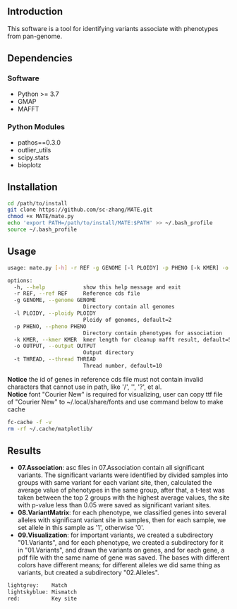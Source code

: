 ## Introduction
This software is a tool for identifying variants associate with phenotypes from pan-genome.

## Dependencies
### Software
 - Python >= 3.7
 - GMAP
 - MAFFT
### Python Modules
 - pathos==0.3.0
 - outlier_utils
 - scipy.stats
 - bioplotz

## Installation
```bash
cd /path/to/install
git clone https://github.com/sc-zhang/MATE.git
chmod +x MATE/mate.py
echo 'export PATH=/path/to/install/MATE:$PATH' >> ~/.bash_profile
source ~/.bash_profile
```

## Usage
```bash
usage: mate.py [-h] -r REF -g GENOME [-l PLOIDY] -p PHENO [-k KMER] -o OUTPUT [-t THREAD]

options:
  -h, --help            show this help message and exit
  -r REF, --ref REF     Reference cds file
  -g GENOME, --genome GENOME
                        Directory contain all genomes
  -l PLOIDY, --ploidy PLOIDY
                        Ploidy of genomes, default=2
  -p PHENO, --pheno PHENO
                        Directory contain phenotypes for association
  -k KMER, --kmer KMER  kmer length for cleanup mafft result, default=5
  -o OUTPUT, --output OUTPUT
                        Output directory
  -t THREAD, --thread THREAD
                        Thread number, default=10
```
**Notice** the id of genes in reference cds file must not contain invalid characters that cannot use in path, like '/', 
'\', '?', et al.  
**Notice** font "Courier New" is required for visualizing, user can copy ttf file of "Courier New" to 
~/.local/share/fonts and use command below to make cache
```bash
fc-cache -f -v
rm -rf ~/.cache/matplotlib/
```

## Results
- **07.Association**: asc files in 07.Association contain all significant variants. The significant variants were 
identified by divided samples into groups with same variant for each variant site, then, calculated the average value 
of phenotypes in the same group, after that, a t-test was taken between the top 2 groups with the highest average 
values, the site with p-value less than 0.05 were saved as significant variant sites.
- **08.VariantMatrix**: for each phenotype, we classified genes into several alleles with significant variant site in 
samples, then for each sample, we set allele in this sample as '1', otherwise '0'.
- **09.Visualization**: for important variants, we created a subdirectory "01.Variants", and for each phenotype, 
we created a subdirectory for it in "01.Variants", and drawn the variants on genes, and for each gene, a pdf file 
with the same name of gene was saved. The bases with different colors have different means; for different alleles we 
did same thing as variants, but created a subdirectory "02.Alleles".
```bash
lightgrey:    Match
lightskyblue: Mismatch
red:          Key site
```